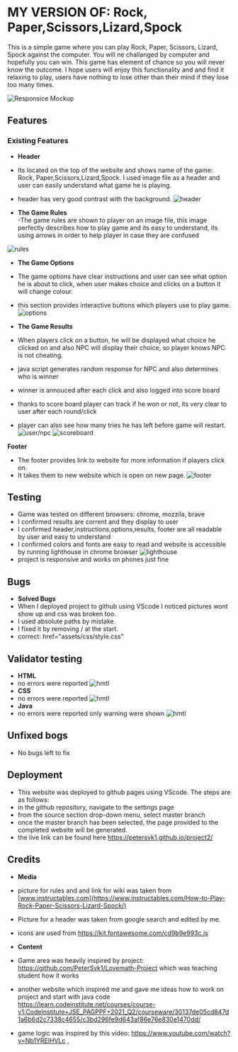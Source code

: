 # MY VERSION OF: Rock, Paper,Scissors,Lizard,Spock

This is a simple game where you can play Rock, Paper, Scissors, Lizard, Spock against the computer.
You will ne challanged by computer and hopefully you can win. This game has element of chance so you will never know the outcome.
I hope users will enjoy this functionality and and find it relaxing to play, users have nothing to lose other than their mind if they lose too many times.

![Responsice Mockup](https://github.com/PeterSvk1/project2/blob/main/assets/readmePics/Screenshotgen.png)
## Features 
### Existing Features
- __Header__ 
- Its located on the top of the website and shows name of the game: Rock, Paper,Scissors,Lizard,Spock. I used image file as a header and user can easily understand what game he is playing.
- header has very good contrast with the background.
![header](https://github.com/PeterSvk1/project2/blob/main/assets/images/logo.jpg)

- __The Game Rules__  
-The game rules are shown to player on an image file, this image perfectly describes how to play game and its easy to understand, its using arrows in order to help player in case they are confused

![rules](https://github.com/PeterSvk1/project2/blob/main/assets/images/rules.jpg)

- __The Game Options__ 
- The game options have clear instructions and user can see what option he is about to click, when user makes choice and clicks on a button it will change colour.
- this section provides interactive buttons which players use to play game.
![options](https://github.com/PeterSvk1/project2/blob/main/assets/readmePics/options.png)

- __The Game Results__ 
- When players click on a button, he will be displayed what choice he clicked on and also NPC will display their choice, so player knows NPC is not cheating.
- java script generates random response for NPC and also determines who is winner 
- winner is annouced after each click and also logged into score board
- thanks to score board player can track if he won or not, its very clear to user after each round/click
- player can also see how many tries he has left before game will restart.
![user/npc](https://github.com/PeterSvk1/project2/blob/main/assets/readmePics/results.png)
![scoreboard](https://github.com/PeterSvk1/project2/blob/main/assets/readmePics/scoreboard.png)

__Footer__ 
- The footer provides link to website for more information if players click on.
- It takes them to new website which is open on new page.
![footer](https://github.com/PeterSvk1/project2/blob/main/assets/readmePics/footer.png)

## Testing
- Game was tested on different browsers: chrome, mozzila, brave
- I confirmed results are corrent and they display to user
- I confirmed header,instructions,options,results, footer  are all readable by user and easy to understand
- I confirmed colors and fonts are easy to read and website is accessible by running lighthouse in chrome browser
![lighthouse](https://github.com/PeterSvk1/project2/blob/main/assets/readmePics/lighthouse.png)
- project is responsive and works on phones just fine

## Bugs
- __Solved Bugs__
 - When I deployed project to github using VScode I noticed pictures wont show up and css was broken too.
 - I used absolute paths by mistake.
 - I fixed it by removing / at the start.
 - correct:  href="assets/css/style.css"
 ## Validator testing
- __HTML__
- no errors were reported
![hmtl](https://github.com/PeterSvk1/project2/blob/main/assets/readmePics/htmlvali.png)
- __CSS__
- no errors were reported 
![hmtl](https://github.com/PeterSvk1/project2/blob/main/assets/readmePics/cssVali.png)
- __Java__
- no errors were reported only warning were shown
![hmtl](https://github.com/PeterSvk1/project2/blob/main/assets/readmePics/javaVali.png)
## Unfixed bogs
- No bugs left to fix

## Deployment
- This website was deployed to github pages using VScode. The steps are as follows:
- in the github repository, navigate to the settings page
- from the source section drop-down menu, select master branch 
- once the master branch has been selected, the page provided to the completed website will be generated.
- the live link can be found here https://petersvk1.github.io/project2/

## Credits
- __Media__
- picture for rules and and link for wiki was taken from [www.instructables.com](https://www.instructables.com/How-to-Play-Rock-Paper-Scissors-Lizard-Spock/)
- Picture for a header was taken from google search and edited by me.
- icons are used from https://kit.fontawesome.com/cd9b9e993c.js

- __Content__
- Game area was heavily inspired by project: https://github.com/PeterSvk1/Lovemath-Project which was teaching student how it works
- another website which inspired me and gave me ideas how to work on project and start with java code https://learn.codeinstitute.net/courses/course-v1:CodeInstitute+JSE_PAGPPF+2021_Q2/courseware/30137de05cd847d1a6b6d2c7338c4655/c3bd296fe9d643af86e76e830e1470dd/
- game logic was inspired by this video: https://www.youtube.com/watch?v=Nb1YRElHVLc , 